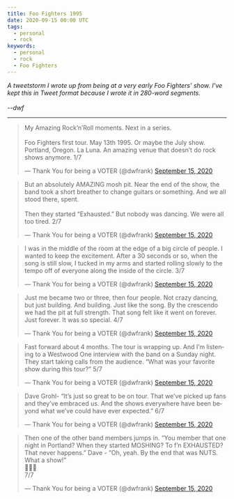 ```yaml
---
title: Foo Fighters 1995
date: 2020-09-15 00:00 UTC
tags:
  - personal
  - rock
keywords:
  - personal
  - rock
  - Foo Fighters  
---
```


_A tweetstorm I wrote up from being at a very early Foo Fighters' show. I've kept this in Tweet format because I wrote it in 280-word segments.
<br/><br/>--dwf_ 

---
<script async src="https://platform.twitter.com/widgets.js" charset="utf-8"></script>

<blockquote class="twitter-tweet"><p lang="en" dir="ltr">My Amazing Rock’n’Roll moments. Next in a series. <br><br>Foo Fighters first tour. May 13th 1995. Or maybe the July show. Portland, Oregon. La Luna. An amazing venue that doesn’t do rock shows anymore. 1/7</p>&mdash; Thank You for being a VOTER (@dwfrank) <a href="https://twitter.com/dwfrank/status/1305724884052443136?ref_src=twsrc%5Etfw">September 15, 2020</a></blockquote> 

<blockquote class="twitter-tweet" data-conversation="none"><p lang="en" dir="ltr">But an absolutely AMAZING mosh pit. Near the end of the show, the band took a short breather to change guitars or something. And we all stood there, spent.<br><br>Then they started “Exhausted.” But nobody was dancing. We were all too tired. 2/7</p>&mdash; Thank You for being a VOTER (@dwfrank) <a href="https://twitter.com/dwfrank/status/1305724884799037440?ref_src=twsrc%5Etfw">September 15, 2020</a></blockquote>

<blockquote class="twitter-tweet" data-conversation="none"><p lang="en" dir="ltr">I was in the middle of the room at the edge of a big circle of people. I wanted to keep the excitement. After a 30 seconds or so, when the song is still slow, I tucked in my arms and started rolling slowly to the tempo off of everyone along the inside of the circle. 3/7</p>&mdash; Thank You for being a VOTER (@dwfrank) <a href="https://twitter.com/dwfrank/status/1305724885503602689?ref_src=twsrc%5Etfw">September 15, 2020</a></blockquote> 

<blockquote class="twitter-tweet" data-conversation="none"><p lang="en" dir="ltr">Just me became two or three, then four people. Not crazy dancing, but just building. And building. Just like the song. By the crescendo we had the pit at full strength. That song felt like it went on forever. Just forever. It was so special. 4/7</p>&mdash; Thank You for being a VOTER (@dwfrank) <a href="https://twitter.com/dwfrank/status/1305724886187302915?ref_src=twsrc%5Etfw">September 15, 2020</a></blockquote>

<blockquote class="twitter-tweet" data-conversation="none"><p lang="en" dir="ltr">Fast forward about 4 months. The tour is wrapping up. And I’m listening to a Westwood One interview with the band on a Sunday night. They start taking calls from the audience. “What was your favorite show during this tour?” 5/7</p>&mdash; Thank You for being a VOTER (@dwfrank) <a href="https://twitter.com/dwfrank/status/1305724886896144384?ref_src=twsrc%5Etfw">September 15, 2020</a></blockquote>

<blockquote class="twitter-tweet" data-conversation="none"><p lang="en" dir="ltr">Dave Grohl- “It’s just so great to be on tour. That we’ve picked up fans and they’ve embraced us. And the shows everywhere have been beyond what we’ve could have ever expected.” 6/7</p>&mdash; Thank You for being a VOTER (@dwfrank) <a href="https://twitter.com/dwfrank/status/1305724887579779072?ref_src=twsrc%5Etfw">September 15, 2020</a></blockquote>

<blockquote class="twitter-tweet" data-conversation="none"><p lang="en" dir="ltr">Then one of the other band members jumps in. “You member that one night in Portland? When they started MOSHING? To f’n EXHAUSTED? That never happens.” Dave - “Oh, yeah. By the end that was NUTS. What a show!”<br>🎸🕺🤘 <br>7/7</p>&mdash; Thank You for being a VOTER (@dwfrank) <a href="https://twitter.com/dwfrank/status/1305724888284504064?ref_src=twsrc%5Etfw">September 15, 2020</a></blockquote> 
